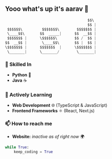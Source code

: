 ## Yooo what's up it's aarav 🤙

```python
                                      $$\       
                                      $$ |      
 $$$$$$\         $$$$$$$\        $$$$$$$ |      
 \____$$\       $$  _____|      $$  __$$ |      
 $$$$$$$ |      \$$$$$$\        $$ /  $$ |      
$$  __$$ |       \____$$\       $$ |  $$ |      
\$$$$$$$ |      $$$$$$$  |      \$$$$$$$ |      
 \_______|      \_______/        \_______|      

```

### 🚀 Skilled In
- **Python** 🐍 
- **Java** ☕ 

### 🌱 Actively Learning
- **Web Development** 🌐 (TypeScript & JavaScript)
- **Frontend Frameworks** ⚛️ (React, Next.js)

### 📫 How to reach me
- **Website:** *inactive as of right now* 🌍

```python
while True:
    keep_coding = True
```
